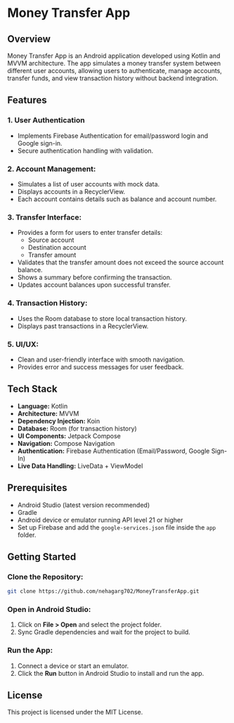 # Money Transfer App

## Overview

Money Transfer App is an Android application developed using Kotlin and MVVM architecture. The app simulates a money transfer system between different user accounts, allowing users to authenticate, manage accounts, transfer funds, and view transaction history without backend integration.

## Features

### 1. User Authentication

- Implements Firebase Authentication for email/password login and Google sign-in.
- Secure authentication handling with validation.

### 2. Account Management:

- Simulates a list of user accounts with mock data.
- Displays accounts in a RecyclerView.
- Each account contains details such as balance and account number.

### 3. Transfer Interface:

- Provides a form for users to enter transfer details:
  - Source account
  - Destination account
  - Transfer amount
- Validates that the transfer amount does not exceed the source account balance.
- Shows a summary before confirming the transaction.
- Updates account balances upon successful transfer.

### 4. Transaction History:

- Uses the Room database to store local transaction history.
- Displays past transactions in a RecyclerView.

### 5. UI/UX:

- Clean and user-friendly interface with smooth navigation.
- Provides error and success messages for user feedback.

## Tech Stack

- **Language:** Kotlin
- **Architecture:** MVVM
- **Dependency Injection:** Koin
- **Database:** Room (for transaction history)
- **UI Components:** Jetpack Compose
- **Navigation:** Compose Navigation
- **Authentication:** Firebase Authentication (Email/Password, Google Sign-In)
- **Live Data Handling:** LiveData + ViewModel

## Prerequisites

- Android Studio (latest version recommended)
- Gradle
- Android device or emulator running API level 21 or higher
- Set up Firebase and add the `google-services.json` file inside the `app` folder.

## Getting Started

### Clone the Repository:

```bash
git clone https://github.com/nehagarg702/MoneyTransferApp.git
```

### Open in Android Studio:

1. Click on **File > Open** and select the project folder.
2. Sync Gradle dependencies and wait for the project to build.

### Run the App:

1. Connect a device or start an emulator.
2. Click the **Run** button in Android Studio to install and run the app.

## License

This project is licensed under the MIT License.


